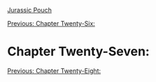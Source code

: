 [Jurassic Pouch](README.md)

[Previous: Chapter Twenty-Six: ](ch26.md) 

# Chapter Twenty-Seven: 

[Previous: Chapter Twenty-Eight: ](ch28.md) 

